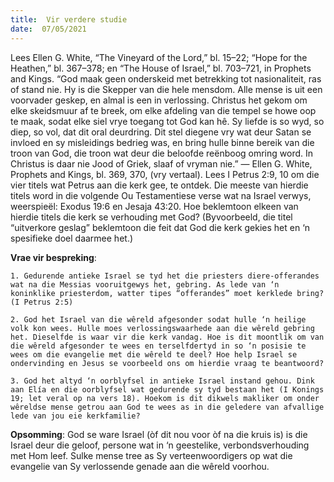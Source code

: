 ```yaml
---
title:  Vir verdere studie
date:  07/05/2021
---
```


Lees Ellen G. White, “The Vineyard of the Lord,” bl. 15–22; “Hope for the Heathen,” bl. 367–378; en “The House of Israel,” bl. 703–721, in Prophets and Kings. “God maak geen onderskeid met betrekking tot nasionaliteit, ras of stand nie. Hy is die Skepper van die hele mensdom. Alle mense is uit een voorvader geskep, en almal is een in verlossing. Christus het gekom om elke skeidsmuur af te breek, om elke afdeling van die tempel se howe oop te maak, sodat elke siel vrye toegang tot God kan hê. Sy liefde is so wyd, so diep, so vol, dat dit oral deurdring. Dit stel diegene vry wat deur Satan se invloed en sy misleidings bedrieg was, en bring hulle binne bereik van die troon van God, die troon wat deur die beloofde reënboog omring word. In Christus is daar nie Jood of Griek, slaaf of vryman nie.” — Ellen G. White, Prophets and Kings, bl. 369, 370, (vry vertaal). Lees I Petrus 2:9, 10 om die vier titels wat Petrus aan die kerk gee, te ontdek. Die meeste van hierdie titels word in die volgende Ou Testamentiese verse wat na Israel verwys, weerspieël: Exodus 19:6 en Jesaja 43:20. Hoe beklemtoon elkeen van hierdie titels die kerk se verhouding met God? (Byvoorbeeld, die titel “uitverkore geslag” beklemtoon die feit dat God die kerk gekies het en ‘n spesifieke doel daarmee het.)

**Vrae vir bespreking**:

`1. Gedurende antieke Israel se tyd het die priesters diere-offerandes wat na die Messias vooruitgewys het, gebring. As lede van ‘n koninklike priesterdom, watter tipes “offerandes” moet kerklede bring? (I Petrus 2:5)`

`2. God het Israel van die wêreld afgesonder sodat hulle ‘n heilige volk kon wees. Hulle moes verlossingswaarhede aan die wêreld gebring het. Dieselfde is waar vir die kerk vandag. Hoe is dit moontlik om van die wêreld afgesonder te wees en terselfdertyd in so ‘n posisie te wees om die evangelie met die wêreld te deel? Hoe help Israel se ondervinding en Jesus se voorbeeld ons om hierdie vraag te beantwoord?`

`3. God het altyd ‘n oorblyfsel in antieke Israel instand gehou. Dink aan Elía en die oorblyfsel wat gedurende sy tyd bestaan het (I Konings 19; let veral op na vers 18). Hoekom is dit dikwels makliker om onder wêreldse mense getrou aan God te wees as in die geledere van afvallige lede van jou eie kerkfamilie?`

**Opsomming**: God se ware Israel (òf dit nou voor òf na die kruis is) is die Israel deur die geloof, persone wat in ‘n geestelike, verbondsverhouding met Hom leef. Sulke mense tree as Sy verteenwoordigers op wat die evangelie van Sy verlossende genade aan die wêreld voorhou.